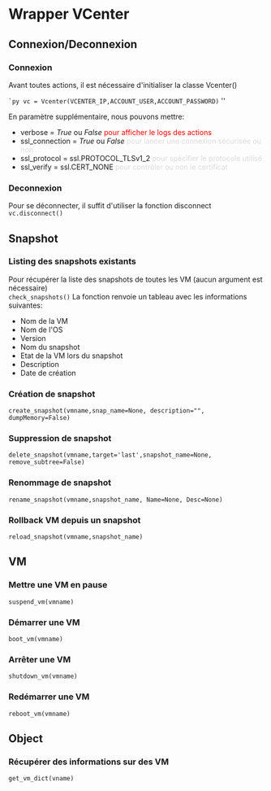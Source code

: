 # Wrapper VCenter
## Connexion/Deconnexion
### Connexion
Avant toutes actions, il est nécessaire d'initialiser la classe Vcenter()

`` `py
vc = Vcenter(VCENTER_IP,ACCOUNT_USER,ACCOUNT_PASSWORD)
`` ''

En paramètre supplémentaire, nous pouvons mettre:<br/>
- verbose = _True_ ou _False_   <span style="color:red">pour afficher le logs des actions</span><br/>
- ssl_connection = _True_ ou _False_   <span style="color: #DBDBDB">pour lancer une connexion sécurisée ou non</span><br/>
- ssl_protocol = ssl.PROTOCOL_TLSv1_2   <span style="color: #DBDBDB">pour spécifier le protocole utilisé</span><br/>
- ssl_verify = ssl.CERT_NONE   <span style="color: #DBDBDB">pour contrôler ou non le certificat</span><br/>

### Deconnexion
Pour se déconnecter, il suffit d'utiliser la fonction disconnect
```vc.disconnect()```

## Snapshot
### Listing des snapshots existants
Pour récupérer la liste des snapshots de toutes les VM (aucun argument est nécessaire)<br/>
```check_snapshots()```
La fonction renvoie un tableau avec les informations suivantes:
- Nom de la VM
- Nom de l'OS
- Version
- Nom du snapshot
- Etat de la VM lors du snapshot
- Description
- Date de création
### Création de snapshot
```create_snapshot(vmname,snap_name=None, description="", dumpMemory=False)```
### Suppression de snapshot
```delete_snapshot(vmname,target='last',snapshot_name=None, remove_subtree=False)```
### Renommage de snapshot
```rename_snapshot(vmname,snapshot_name, Name=None, Desc=None)```
### Rollback VM depuis un snapshot
```reload_snapshot(vmname,snapshot_name)```

## VM
### Mettre une VM en pause
```suspend_vm(vmname)```
### Démarrer une VM
```boot_vm(vmname)```
### Arrêter une VM
```shutdown_vm(vmname)```
### Redémarrer une VM
```reboot_vm(vmname)```

## Object
### Récupérer des informations sur des VM
```get_vm_dict(vname)```
